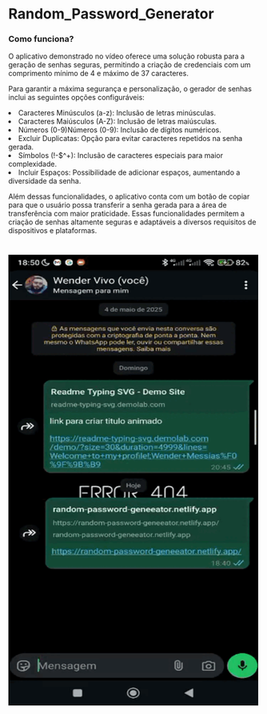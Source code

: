 # Random_Password_Generator

### Como funciona?    
<p>O aplicativo demonstrado no vídeo oferece uma solução robusta para a geração de senhas seguras, permitindo a criação de credenciais com um comprimento mínimo de 4 e máximo de 37 caracteres.</p>
<p>Para garantir a máxima segurança e personalização, o gerador de senhas inclui as seguintes opções configuráveis:
    <li>Caracteres Minúsculos (a-z): Inclusão de letras minúsculas.</li>
    <li>Caracteres Maiúsculos (A-Z): Inclusão de letras maiúsculas.</li>
    <li>Números (0-9)Números (0-9): Inclusão de dígitos numéricos.</li>
    <li>Excluir Duplicatas: Opção para evitar caracteres repetidos na senha gerada.</li>
    <li>Símbolos (!-$^+): Inclusão de caracteres especiais para maior complexidade.</li>
    <li>Incluir Espaços: Possibilidade de adicionar espaços, aumentando a diversidade da senha.</li>
</p>
<p>Além dessas funcionalidades, o aplicativo conta com um botão de copiar para que o usuário possa transferir a senha gerada para a área de transferência com maior praticidade. Essas funcionalidades permitem a criação de senhas altamente seguras e adaptáveis a diversos requisitos de dispositivos e plataformas.</p>

#

<img alt="random-password-generator" 
     src="./assets/random-password-generator.gif" 
     width="500"
     height="900"
/>

<!-- <video 
    src="./assets/random-password-generator.mp4"  loop autoplay muted >
</video> -->